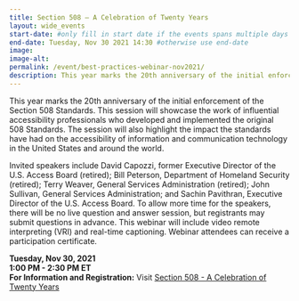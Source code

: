 ```yaml
---
title: Section 508 – A Celebration of Twenty Years
layout: wide_events
start-date: #only fill in start date if the events spans multiple days
end-date: Tuesday, Nov 30 2021 14:30 #otherwise use end-date
image:
image-alt: 
permalink: /event/best-practices-webinar-nov2021/
description: This year marks the 20th anniversary of the initial enforcement of the Section 508 Standards. This session will showcase the work of influential accessibility professionals who developed and implemented the original 508 Standards. During this session of the Section 508 Best Practices Webinar Series, invited speakers will highlight the impact the standards have had on the accessibility of information and communication technology in the United States and around the world.
---
```


This year marks the 20th anniversary of the initial enforcement of the Section 508 Standards. This session will showcase the work of influential accessibility professionals who developed and implemented the original 508 Standards. The session will also highlight the impact the standards have had on the accessibility of information and communication technology in the United States and around the world.  

Invited speakers include David Capozzi, former Executive Director of the U.S. Access Board (retired); Bill Peterson, Department of Homeland Security (retired); Terry Weaver, General Services Administration (retired); John Sullivan, General Services Administration; and Sachin Pavithran, Executive Director of the U.S. Access Board. To allow more time for the speakers, there will be no live question and answer session, but registrants may submit questions in advance. This webinar will include video remote interpreting (VRI) and real-time captioning. Webinar attendees can receive a participation certificate.  

**Tuesday, Nov 30, 2021**  
**1:00 PM - 2:30 PM ET**  
**For Information and Registration:** Visit <a href="https://www.accessibilityonline.org/cioc-508/session/?id=110975" target="_blank" aria-label="Event Registration Link (opens in a new window)"> Section 508 - A Celebration of Twenty Years</a>